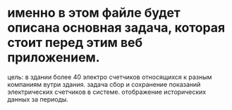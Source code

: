 # именно в этом файле будет описана основная задача, которая стоит перед этим веб приложением. 
цель: 
в здании более 40 электро счетчиков относящихся к разным компаниям вутри здания. 
задача сбор и сохранение показаний электрических счетчиков в системе. 
отображение исторических данных за периоды. 
